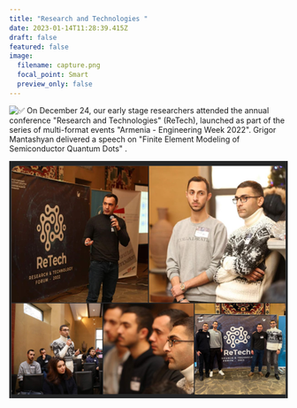```yaml
---
title: "Research and Technologies "
date: 2023-01-14T11:28:39.415Z
draft: false
featured: false
image:
  filename: capture.png
  focal_point: Smart
  preview_only: false
---
```



![✅](https://static.xx.fbcdn.net/images/emoji.php/v9/t33/1/16/2705.png) On December 24, our early stage researchers attended the annual conference "Research and Technologies" (ReTech), launched as part of the series of multi-format events "Armenia - Engineering Week 2022". Grigor Mantashyan delivered a speech on "Finite Element Modeling of Semiconductor Quantum Dots" .



![](capture.png "Young Researcghers at ReTech")